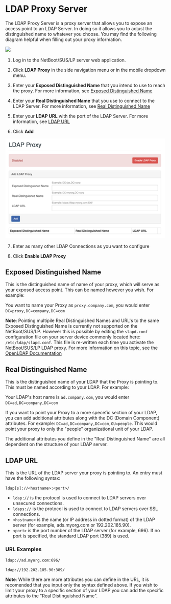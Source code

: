 # LDAP Proxy Server
The LDAP Proxy Server is a proxy server that allows you to expose an access point to an LDAP Server. In doing so it allows you to adjust the distinguished name to whatever you choose. You may find the following diagram helpful when filling out your proxy information.

<img height="140" src="images/attachments/proxy_diagram.png">

1. Log in to the NetBoot/SUS/LP server web application.

2. Click **LDAP Proxy** in the side navigation menu or in the mobile dropdown menu.

3. Enter your **Exposed Distinguished Name** that you intend to use to reach the proxy. For more information, see [Exposed Distinguished Name](#edn)

4. Enter your **Real Distinguished Name** that you use to connect to the LDAP Server. For more information, see [Real Distinguished Name](#rdn)

5. Enter your **LDAP URL** with the port of the LDAP Server. For more information, see [LDAP URL](#lu)

6. Click **Add**

<img src="images/attachments/ldap_proxy.png" width="500">

7. Enter as many other LDAP Connections as you want to configure

8. Click **Enable LDAP Proxy**


## <a name="edn"></a>Exposed Distinguished Name

This is the distinguished name of name of your proxy, which will serve as your exposed access point. This can be named however you wish. For example: 

You want to name your Proxy as `proxy.company.com`, you would enter `DC=proxy,DC=company,DC=com`

**Note**: Pointing multipile Real Distinguished Names and URL's to the same Exposed Distinguished Name is currently not supported on the NetBoot/SUS/LP. However this is possible by editing the  `slapd.conf` configuration file on your server device commonly located here: `/etc/ldap/slapd.conf`. This file is re-written each time you activate the NetBoot/SUS/LP LDAP proxy. For more information on this topic, see the [OpenLDAP Documentation](http://www.openldap.org/doc/admin24/slapdconfig.html)

## <a name="rdn"></a>Real Distinguished Name

This is the distinguished name of your LDAP that the Proxy is pointing to. This must be named according to your LDAP. For example:

Your LDAP's host name is `ad.company.com`, you would enter `DC=ad,DC=company,DC=com`

If you want to point your Proxy to a more specefic section of your LDAP, you can add additional attributes along with the DC (Domain Component) attributes. For example: `DC=ad,DC=company,DC=com,OU=people`. This would point your proxy to only the "people" organizational unit of your LDAP.

The additional attributes you define in the "Real Distinguished Name" are all dependent on the structure of your LDAP server.

## <a name="lu"></a>LDAP URL

This is the URL of the LDAP server your proxy is pointing to. An entry must have the following syntax:

	ldap[s]://<hostname>:<port>/
	
* `ldap://` is the protocol is used to connect to LDAP servers over unsecured connections. 
* `ldaps://` is the protocol is used to connect to LDAP servers over SSL connections.
* `<hostname>` is the name (or IP address in dotted format) of the LDAP server (for example, ads.myorg.com or 192.202.185.90).
* `<port>` is the port number of the LDAP server (for example, 696). If no port is specified, the standard LDAP port (389) is used.

### URL Examples
```
ldap://ad.myorg.com:696/
```
```
ldap://192.202.185.90:389/
```
**Note**: While there are more attributes you can define in the URL, it is recomended that you input only the syntax defined above. If you wish to limit your proxy to a specific section of your LDAP you can add the specific attributes to the "Real Distinguished Name".

	




